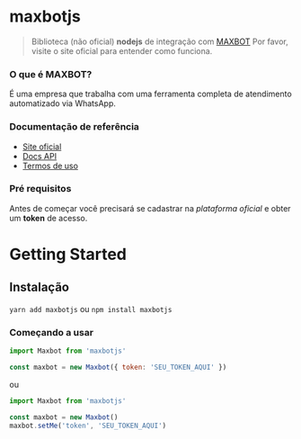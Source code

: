 # maxbotjs
 > Biblioteca (não oficial) **nodejs** de integração com [MAXBOT](https://maxbot.com.br)
 Por favor, visite o site oficial para entender como funciona.

### O que é MAXBOT?
É uma empresa que trabalha com uma ferramenta completa de atendimento automatizado via WhatsApp.

### Documentação de referência
- [Site oficial](https://maxbot.com.br)
- [Docs API](https://mbr.maxbot.com.br/doc-api-v1.php)
- [Termos de uso](https://mbr.maxbot.com.br/termos-de-uso.php)

### Pré requisitos
Antes de começar você precisará se cadastrar na *plataforma oficial* e obter um **token** de acesso.

# Getting Started

## Instalação
```yarn add maxbotjs``` ou ```npm install maxbotjs```

### Começando a usar

```javascript
import Maxbot from 'maxbotjs'

const maxbot = new Maxbot({ token: 'SEU_TOKEN_AQUI' })
```
ou

```javascript
import Maxbot from 'maxbotjs'

const maxbot = new Maxbot()
maxbot.setMe('token', 'SEU_TOKEN_AQUI')
```
